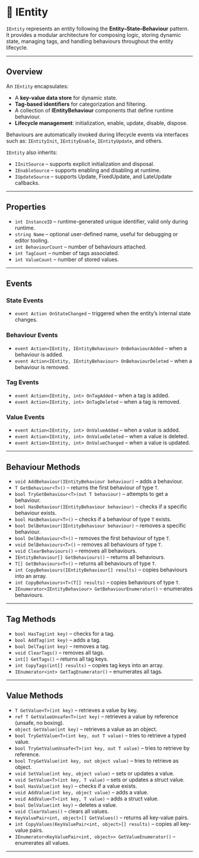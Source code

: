 # 🧩️ IEntity

`IEntity` represents an entity following the **Entity–State–Behaviour** pattern.  
It provides a modular architecture for composing logic, storing dynamic state, managing tags, and handling behaviours throughout the entity lifecycle.

---

## Overview

An `IEntity` encapsulates:

- A **key-value data store** for dynamic state.
- **Tag-based identifiers** for categorization and filtering.
- A collection of **IEntityBehaviour** components that define runtime behaviour.
- **Lifecycle management**: initialization, enable, update, disable, dispose.

Behaviours are automatically invoked during lifecycle events via interfaces such as:
`IEntityInit`, `IEntityEnable`, `IEntityUpdate`, and others.

`IEntity` also inherits:

- `IInitSource` – supports explicit initialization and disposal.
- `IEnableSource` – supports enabling and disabling at runtime.
- `IUpdateSource` – supports Update, FixedUpdate, and LateUpdate callbacks.

---

## Properties

- `int InstanceID` – runtime-generated unique identifier, valid only during runtime.
- `string Name` – optional user-defined name, useful for debugging or editor tooling.
- `int BehaviourCount` – number of behaviours attached.
- `int TagCount` – number of tags associated.
- `int ValueCount` – number of stored values.

---

## Events

### State Events

- `event Action OnStateChanged` – triggered when the entity’s internal state changes.

### Behaviour Events

- `event Action<IEntity, IEntityBehaviour> OnBehaviourAdded` – when a behaviour is added.
- `event Action<IEntity, IEntityBehaviour> OnBehaviourDeleted` – when a behaviour is removed.

### Tag Events

- `event Action<IEntity, int> OnTagAdded` – when a tag is added.
- `event Action<IEntity, int> OnTagDeleted` – when a tag is removed.

### Value Events

- `event Action<IEntity, int> OnValueAdded` – when a value is added.
- `event Action<IEntity, int> OnValueDeleted` – when a value is deleted.
- `event Action<IEntity, int> OnValueChanged` – when a value is updated.

---

## Behaviour Methods

- `void AddBehaviour(IEntityBehaviour behaviour)` – adds a behaviour.
- `T GetBehaviour<T>()` – returns the first behaviour of type `T`.
- `bool TryGetBehaviour<T>(out T behaviour)` – attempts to get a behaviour.
- `bool HasBehaviour(IEntityBehaviour behaviour)` – checks if a specific behaviour exists.
- `bool HasBehaviour<T>()` – checks if a behaviour of type `T` exists.
- `bool DelBehaviour(IEntityBehaviour behaviour)` – removes a specific behaviour.
- `bool DelBehaviour<T>()` – removes the first behaviour of type `T`.
- `void DelBehaviours<T>()` – removes all behaviours of type `T`.
- `void ClearBehaviours()` – removes all behaviours.
- `IEntityBehaviour[] GetBehaviours()` – returns all behaviours.
- `T[] GetBehaviours<T>()` – returns all behaviours of type `T`.
- `int CopyBehaviours(IEntityBehaviour[] results)` – copies behaviours into an array.
- `int CopyBehaviours<T>(T[] results)` – copies behaviours of type `T`.
- `IEnumerator<IEntityBehaviour> GetBehaviourEnumerator()` – enumerates behaviours.

---

## Tag Methods

- `bool HasTag(int key)` – checks for a tag.
- `bool AddTag(int key)` – adds a tag.
- `bool DelTag(int key)` – removes a tag.
- `void ClearTags()` – removes all tags.
- `int[] GetTags()` – returns all tag keys.
- `int CopyTags(int[] results)` – copies tag keys into an array.
- `IEnumerator<int> GetTagEnumerator()` – enumerates all tags.

---

## Value Methods

- `T GetValue<T>(int key)` – retrieves a value by key.
- `ref T GetValueUnsafe<T>(int key)` – retrieves a value by reference (unsafe, no boxing).
- `object GetValue(int key)` – retrieves a value as an object.
- `bool TryGetValue<T>(int key, out T value)` – tries to retrieve a typed value.
- `bool TryGetValueUnsafe<T>(int key, out T value)` – tries to retrieve by reference.
- `bool TryGetValue(int key, out object value)` – tries to retrieve as object.
- `void SetValue(int key, object value)` – sets or updates a value.
- `void SetValue<T>(int key, T value)` – sets or updates a struct value.
- `bool HasValue(int key)` – checks if a value exists.
- `void AddValue(int key, object value)` – adds a value.
- `void AddValue<T>(int key, T value)` – adds a struct value.
- `bool DelValue(int key)` – deletes a value.
- `void ClearValues()` – clears all values.
- `KeyValuePair<int, object>[] GetValues()` – returns all key-value pairs.
- `int CopyValues(KeyValuePair<int, object>[] results)` – copies all key-value pairs.
- `IEnumerator<KeyValuePair<int, object>> GetValueEnumerator()` – enumerates all values.

---